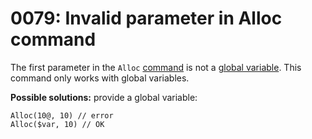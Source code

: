 # 0079: Invalid parameter in Alloc command

The first parameter in the `Alloc` [command](../../coding/built-in-commands.md#alloc) is not a [global variable](../../coding/variables.md#global-variables). This command only works with global variables.

**Possible solutions:** provide a global variable:

```
Alloc(10@, 10) // error
Alloc($var, 10) // OK
```
